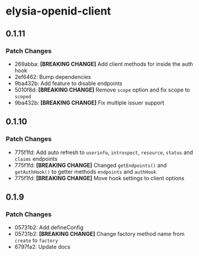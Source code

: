 # elysia-openid-client

## 0.1.11

### Patch Changes

- 269abba: **[BREAKING CHANGE]** Add client methods for inside the auth hook
- 2ef6462: Bump dependencies
- 9ba432b: Add feature to disable endpoints
- 5010f8d: **[BREAKING CHANGE]** Remove `scope` option and fix scope to `scoped`
- 9ba432b: **[BREAKING CHANGE]** Fix multiple issuer support

## 0.1.10

### Patch Changes

- 775f1fd: Add auto refresh to `userinfo`, `introspect`, `resource`, `status` and `claims` endpoints
- 775f1fd: **[BREAKING CHANGE]** Changed `getEndpoints()` and `getAuthHook()` to getter methods `endpoints` and `authHook`
- 775f1fd: **[BREAKING CHANGE]** Move hook settings to client options

## 0.1.9

### Patch Changes

- 05731b2: Add defineConfig
- 05731b2: **[BREAKING CHANGE]** Change factory method name from `create` to `factory`
- 6797fa2: Update docs
